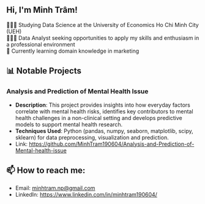 ## Hi, I'm Minh Trâm!

👩🏻‍🎓 Studying Data Science at the University of Economics Ho Chi Minh City (UEH)  
👩🏻‍💻 Data Analyst seeking opportunities to apply my skills and enthusiasm in a professional environment  
🌱 Currently learning domain knowledge in marketing  

## 📊 Notable Projects
### Analysis and Prediction of Mental Health Issue
- **Description**: This project provides insights into how everyday factors correlate with mental health risks, identifies key contributors to mental health challenges in a non-clinical setting and develops predictive models to support mental health research.
- **Techniques Used**: Python (pandas, numpy, seaborn, matplotlib, scipy, sklearn) for data preprocessing, visualization and prediction.
- Link: https://github.com/MinhTram190604/Analysis-and-Prediction-of-Mental-health-issue 

## 📫 How to reach me: 
- Email: minhtram.np@gmail.com
- LinkedIn: https://www.linkedin.com/in/minhtram190604/ 
<!--
**MinhTram190604/MinhTram190604** is a ✨ _special_ ✨ repository because its `README.md` (this file) appears on your GitHub profile.

Here are some ideas to get you started:

- 🔭 I’m currently working on ...
- 🌱 I’m currently learning ...
- 👯 I’m looking to collaborate on ...
- 🤔 I’m looking for help with ...
- 💬 Ask me about ...
- 📫 How to reach me: ...
- 😄 Pronouns: ...
- ⚡ Fun fact: ...
-->

